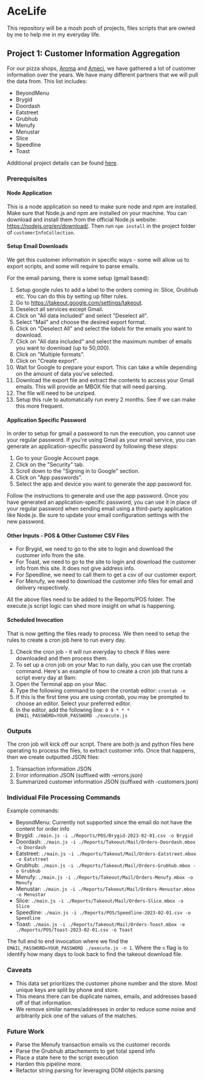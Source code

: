 # AceLife

This repository will be a mosh posh of projects, files scripts that are owned by me to help me in my everyday life.

## Project 1: Customer Information Aggregation

For our pizza shops, [Aroma](http://aromapizzaandpasta.com/) and [Ameci](http://amecilakeforest.com/), 
we have gathered a lot of customer information over the years. We have many different partners that we will pull the data from.
This list includes:
- BeyondMenu
- Brygid
- Doordash
- Eatstreet
- Grubhub
- Menufy
- Menustar
- Slice
- Speedline
- Toast

Additional project details can be found [here](https://docs.google.com/document/d/1SY-x9IjD4EF6XFukgUbjEhsaYp_CBOY1gGCEC3FQk6c/edit?usp=sharing).


### Prerequisites

#### Node Application

This is a node application so need to make sure node and npm are installed. Make sure that Node.js and npm are installed on your machine. You can download and install them from the official Node.js website: https://nodejs.org/en/download/. Then run `npm install` in the project folder of `customerInfoCollection`.

#### Setup Email Downloads

We get this customer information in specific ways - some will allow us to export scripts, and some will require to parse emails.

For the email parsing, there is some setup (gmail based):
1. Setup google rules to add a label to the orders coming in: Slice, Grubhub etc. You can do this by setting up filter rules.
2. Go to https://takeout.google.com/settings/takeout.
3. Deselect all services except Gmail.
4. Click on "All data included" and select "Deselect all".
5. Select "Mail" and choose the desired export format.
6. Click on "Deselect All" and select the *labels* for the emails you want to download.
7. Click on "All data included" and select the maximum number of emails you want to download (up to 50,000).
8. Click on "Multiple formats".
9. Click on "Create export".
10. Wait for Google to prepare your export. This can take a while depending on the amount of data you've selected.
11. Download the export file and extract the contents to access your Gmail emails. This will provide an MBOX file that will need parsing.
12. The file will need to be unziped.
13. Setup this rule to automatically run every 2 months. See if we can make this more frequent.

#### Application Specific Password
In order to setup for gmail a password to run the execution, you cannot use your regular password.
If you're using Gmail as your email service, you can generate an application-specific password by following these steps:

1. Go to your Google Account page.
2. Click on the "Security" tab.
3. Scroll down to the "Signing in to Google" section.
4. Click on "App passwords".
5. Select the app and device you want to generate the app password for.

Follow the instructions to generate and use the app password.
Once you have generated an application-specific password, you can use it in place of your regular password when sending email using a third-party application like Node.js. Be sure to update your email configuration settings with the new password.

#### Other Inputs - POS & Other Customer CSV Files

- For Brygid, we need to go to the site to login and download the customer info from the site.
- For Toast, we need to go to the site to login and download the customer info from this site. It does not give address info.
- For Speedline, we need to call them to get a csv of our customer export.
- For Menufy, we need to download the customer info files for email and delivery respectively.

All the above files need to be added to the Reports/POS folder. The execute.js script logic can shed more insight on what is happening.

#### Scheduled Invocation

That is now getting the files ready to process. We then need to setup the rules to create a cron job here to run every day.
1. Check the cron job - it will run everyday to check if files were downloaded and then process them.
2. To set up a cron job on your Mac to run daily, you can use the crontab command. Here's an example of how to create a cron job that runs a script every day at 9am:
3. Open the Terminal app on your Mac.
4. Type the following command to open the crontab editor: `crontab -e`
5. If this is the first time you are using crontab, you may be prompted to choose an editor. Select your preferred editor.
6. In the editor, add the following line: `0 9 * * * EMAIL_PASSWORD=YOUR_PASSWORD ./execute.js`

### Outputs

The cron job will kick off our script. There are both js and python files here operating to process the files, to extract customer info.
Once that happens, then we create outputted JSON files:
1. Transaction information JSON
2. Error information JSON (suffixed with -errors.json)
3. Summarized customer information JSON (suffixed with -customers.json)

### Individual File Processing Commands

Example commands:
- BeyondMenu: Currently not supported since the email do not have the content for order info
- Brygid: `./main.js -i ./Reports/POS/Brygid-2023-02-01.csv -o Brygid`
- Doordash: `./main.js -i ./Reports/Takeout/Mail/Orders-Doordash.mbox -o Doordash`
- Eatstreet: `./main.js -i ./Reports/Takeout/Mail/Orders-Eatstreet.mbox -o Eatstreet`
- Grubhub: `./main.js -i ./Reports/Takeout/Mail/Orders-Grubhub.mbox -o Grubhub`
- Menufy: `./main.js -i ./Reports/Takeout/Mail/Orders-Menufy.mbox -o Menufy`
- Menustar: `./main.js -i ./Reports/Takeout/Mail/Orders-Menustar.mbox -o Menustar`
- Slice: `./main.js -i ./Reports/Takeout/Mail/Orders-Slice.mbox -o Slice`
- Speedline: `./main.js -i ./Reports/POS/Speedline-2023-02-01.csv -o Speedline`
- Toast: `./main.js -i ./Reports/Takeout/Mail/Orders-Toast.mbox -e ./Reports/POS/Toast-2023-02-01.csv -o Toast`

The full end to end invocation where we find the `EMAIL_PASSWORD=YOUR_PASSWORD ./execute.js -n 1`. Where the `n` flag is to identify how many days to look back to find the takeout download file.

### Caveats
- This data set prioritizes the customer phone number and the store. Most unique keys are split by phone and store.
- This means there can be duplicate names, emails, and addresses based off of that information.
- We remove similar names/addresses in order to reduce some noise and arbitrarily pick one of the values of the matches.

### Future Work
- Parse the Menufy transaction emails vs the customer records
- Parse the Grubhub attachements to get total spend info
- Place a state here to the script execution
- Harden this pipeline more.
- Refactor string parsing for leveraging DOM objects parsing